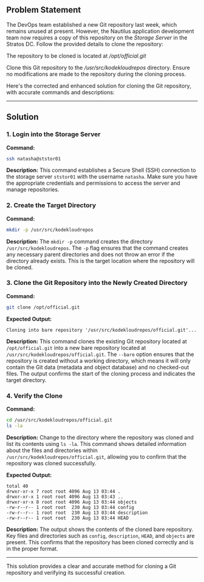 ## Problem Statement

The DevOps team established a new Git repository last week, which remains unused at present. However, the Nautilus application development team now requires a copy of this repository on the _Storage Server_ in the Stratos DC. Follow the provided details to clone the repository:

The repository to be cloned is located at _/opt/official.git_

Clone this Git repository to the _/usr/src/kodekloudrepos_ directory. Ensure no modifications are made to the repository during the cloning process.

Here's the corrected and enhanced solution for cloning the Git repository, with accurate commands and descriptions:

---

## Solution

### 1. Login into the Storage Server

**Command:**

```bash
ssh natasha@ststor01
```

**Description:**
This command establishes a Secure Shell (SSH) connection to the storage server `ststor01` with the username `natasha`. Make sure you have the appropriate credentials and permissions to access the server and manage repositories.

### 2. Create the Target Directory

**Command:**

```bash
mkdir -p /usr/src/kodekloudrepos
```

**Description:**
The `mkdir -p` command creates the directory `/usr/src/kodekloudrepos`. The `-p` flag ensures that the command creates any necessary parent directories and does not throw an error if the directory already exists. This is the target location where the repository will be cloned.

### 3. Clone the Git Repository into the Newly Created Directory

**Command:**

```bash
git clone /opt/official.git 
```

**Expected Output:**

```
Cloning into bare repository '/usr/src/kodekloudrepos/official.git'...
```

**Description:**
This command clones the existing Git repository located at `/opt/official.git` into a new bare repository located at `/usr/src/kodekloudrepos/official.git`. The `--bare` option ensures that the repository is created without a working directory, which means it will only contain the Git data (metadata and object database) and no checked-out files. The output confirms the start of the cloning process and indicates the target directory.

### 4. Verify the Clone

**Command:**

```bash
cd /usr/src/kodekloudrepos/official.git
ls -la
```

**Description:**
Change to the directory where the repository was cloned and list its contents using `ls -la`. This command shows detailed information about the files and directories within `/usr/src/kodekloudrepos/official.git`, allowing you to confirm that the repository was cloned successfully.

**Expected Output:**

```
total 40
drwxr-xr-x 7 root root 4096 Aug 13 03:44 .
drwxr-xr-x 1 root root 4096 Aug 13 03:43 ..
drwxr-xr-x 8 root root 4096 Aug 13 03:44 objects
-rw-r--r-- 1 root root  230 Aug 13 03:44 config
-rw-r--r-- 1 root root  230 Aug 13 03:44 description
-rw-r--r-- 1 root root  230 Aug 13 03:44 HEAD
```

**Description:**
The output shows the contents of the cloned bare repository. Key files and directories such as `config`, `description`, `HEAD`, and `objects` are present. This confirms that the repository has been cloned correctly and is in the proper format.

---

This solution provides a clear and accurate method for cloning a Git repository and verifying its successful creation.
